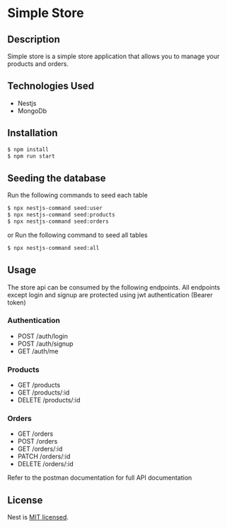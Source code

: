 # Simple Store

## Description

Simple store is a simple store application that allows you to manage your products and orders.

## Technologies Used
- Nestjs
- MongoDb

## Installation

```bash
$ npm install
$ npm run start
```

## Seeding the database
Run the following commands to seed each table
```bash
$ npx nestjs-command seed:user
$ npx nestjs-command seed:products
$ npx nestjs-command seed:orders
```
or Run the following command to seed all tables
```bash
$ npx nestjs-command seed:all
```

## Usage
The store api can be consumed by the following endpoints. All endpoints except login and signup are protected using jwt authentication (Bearer token)

### Authentication

- POST /auth/login
- POST /auth/signup
- GET /auth/me

### Products

- GET /products
- GET /products/:id
- DELETE /products/:id

### Orders

- GET /orders
- POST /orders
- GET /orders/:id
- PATCH /orders/:id
- DELETE /orders/:id

Refer to the postman documentation for full API documentation

## License

Nest is [MIT licensed](LICENSE).

